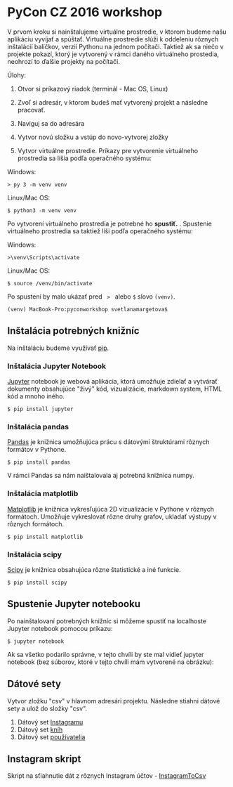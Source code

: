 PyCon CZ 2016 workshop
=======================


V prvom kroku si nainštalujeme virtuálne prostredie, v ktorom budeme našu aplikáciu vyvíjať a spúštať. Virtuálne prostredie slúži k oddeleniu rôznych inštalácií balíčkov, verzií Pythonu na jednom počítači. Taktiež ak sa niečo v projekte pokazí, ktorý je vytvorený v rámci daného virtuálneho prostedia, neohrozí to ďalšie projekty na počítači.

Úlohy:

1. Otvor si príkazový riadok (terminál - Mac OS, Linux)

2. Zvoľ si adresár, v ktorom budeš mať vytvorený projekt a následne pracovať.

3. Naviguj sa do adresára

4. Vytvor novú složku a vstúp do novo-vytvorej zložky

5. Vytvor virtuálne prostredie. Príkazy pre vytvorenie virtuálneho prostredia sa líšia podľa operačného systému:

Windows:

<pre><code>> py 3 -m venv venv </code></pre>

Linux/Mac OS:

<pre><code>$ python3 -m venv venv </code></pre>

Po vytvorení virtuálneho prostredia je potrebné ho **spustiť.** . Spustenie virtuálneho prostredia sa taktiež líši podľa operačného systému:

Windows:

<pre><code>>\venv\Scripts\activate</code></pre>

Linux/Mac OS:

<pre><code>$ source /venv/bin/activate </code></pre>

Po spustení by malo ukázať pred <code> > </code> alebo <code>$</code> slovo <code>(venv)</code>.

<pre><code>(venv) MacBook-Pro:pyconworkshop svetlanamargetova$ </code></pre>

## Inštalácia potrebných knižníc

Na inštaláciu budeme využívať [pip](https://pypi.python.org/pypi/pip). 

### Inštalácia Jupyter Notebook

[Jupyter](http://jupyter.org/) notebook je webová aplikácia, ktorá umožňuje zdielať a vytvárať dokumenty obsahujúce "živý" kód, vizualizácie, markdown system, HTML kód a mnoho iného.

<pre><code>$ pip install jupyter </code></pre>

### Inštalácia pandas

[Pandas](http://pandas.pydata.org/) je knižnica umožňujúca prácu s dátovými štruktúrami rôznych formátov v Pythone.

<pre><code>$ pip install pandas</code></pre>

V rámci Pandas sa nám naištalovala aj potrebná knižnica numpy. 

### Inštalácia matplotlib

[Matplotlib](http://matplotlib.org/) je knižnica vykresľujúca 2D vizualizácie v Pythone v rôznych formátoch. Umožňuje vykreslovať rôzne druhy grafov, ukladať výstupy v rôznych formátoch.

<pre><code>$ pip install matplotlib</code></pre>

### Inštalácia scipy

[Scipy](https://www.scipy.org/) je knižnica obsahujúca rôzne štatistické a iné funkcie.

<pre><code>$ pip install scipy</code></pre>

## Spustenie Jupyter notebooku

Po nainštalovaní potrebných knižníc si môžeme spustiť na localhoste Jupyter notebook pomocou príkazu:

<pre><code>$ jupyter notebook</code></pre>

Ak sa všetko podarilo správne, v tejto chvíli by ste mal vidieť jupyter notebook (bez súborov, ktoré v tejto chvíli mám vytvorené na obrázku):


Dátové sety
--------------
Vytvor zložku "csv" v hlavnom adresári projektu. Následne stiahni dátové sety a ulož do složky "csv".
1. Dátový set [Instagramu](https://www.dropbox.com/s/otpw5i51y7ugr95/martinus_sk.csv?dl=0)
2. Dátový set [kníh](https://www.dropbox.com/s/evqcgmdh6xzyemj/martinus_db.csv?dl=0)
3. Dátový set [používatelia](https://www.dropbox.com/s/l07zudw93wzkiq9/users.csv?dl=0)


Instagram skript
--------------------
Skript na sťiahnutie dát z rôznych Instagram účtov - [InstagramToCsv](https://github.com/SvetlanaM/InstagramToCsv)

